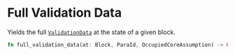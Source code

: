 # Full Validation Data

Yields the full [`ValidationData`](../types/candidate.md#validationdata) at the state of a given block.

```rust
fn full_validation_data(at: Block, ParaId, OccupiedCoreAssumption) -> Option<ValidationData>;
```
